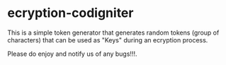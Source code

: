 # ecryption-codigniter

This is a simple token generator that generates random tokens (group of characters) that can be used as "Keys" during an ecryption process.

Please do enjoy and notify us of any bugs!!!.

